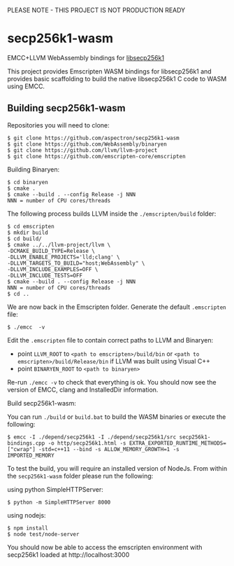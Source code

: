 PLEASE NOTE - THIS PROJECT IS NOT PRODUCTION READY

secp256k1-wasm
==============

EMCC+LLVM WebAssembly bindings for [libsecp256k1 ](https://github.com/bitcoin-core/secp256k1)

This project provides Emscripten WASM bindings for libsecp256k1 and provides basic scaffolding to build the native libsecp256k1 C code to WASM using EMCC.

Building secp256k1-wasm
-----------------------

Repositories you will need to clone:

    $ git clone https://github.com/aspectron/secp256k1-wasm
    $ git clone https://github.com/WebAssembly/binaryen
    $ git clone https://github.com/llvm/llvm-project
    $ git clone https://github.com/emscripten-core/emscripten

Building Binaryen:

    $ cd binaryen
    $ cmake .
    $ cmake --build . --config Release -j NNN
    NNN = number of CPU cores/threads


The following process builds LLVM inside the `./emscripten/build` folder:

    $ cd emscripten
    $ mkdir build
    $ cd build/
    $ cmake ../../llvm-project/llvm \
    -DCMAKE_BUILD_TYPE=Release \
    -DLLVM_ENABLE_PROJECTS='lld;clang' \
    -DLLVM_TARGETS_TO_BUILD="host;WebAssembly" \
    -DLLVM_INCLUDE_EXAMPLES=OFF \
    -DLLVM_INCLUDE_TESTS=OFF
    $ cmake --build . --config Release -j NNN
    NNN = number of CPU cores/threads
    $ cd ..     
    
We are now back in the Emscripten folder. Generate the default `.emscripten` file:

    $ ./emcc  -v

Edit the `.emscripten` file to contain correct paths to LLVM and Binaryen:

  * point `LLVM_ROOT` to `<path to emscripten>/build/bin` or `<path to emscripten>/build/Release/bin` if LLVM was built using Visual C++
  * point `BINARYEN_ROOT` to `<path to binaryen>`

Re-run `./emcc -v` to check that everything is ok.  You should now see the version of EMCC, clang and InstalledDir information.

Build secp256k1-wasm:

You can run `./build` or `build.bat` to build the WASM binaries or execute the following:

    $ emcc -I ./depend/secp256k1 -I ./depend/secp256k1/src secp256k1-bindings.cpp -o http/secp256k1.html -s EXTRA_EXPORTED_RUNTIME_METHODS=["cwrap"] -std=c++11 --bind -s ALLOW_MEMORY_GROWTH=1 -s IMPORTED_MEMORY

To test the build, you will require an installed version of NodeJs. From within the `secp256k1-wasm` folder please run the following:

using python SimpleHTTPServer:

    $ python -m SimpleHTTPServer 8000

using nodejs:

    $ npm install
    $ node test/node-server

You should now be able to access the emscripten environment with secp256k1 loaded at http://localhost:3000
